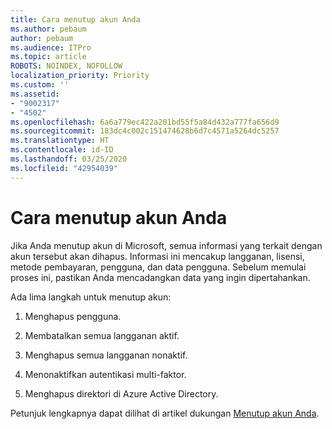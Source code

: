 ```yaml
---
title: Cara menutup akun Anda
ms.author: pebaum
author: pebaum
ms.audience: ITPro
ms.topic: article
ROBOTS: NOINDEX, NOFOLLOW
localization_priority: Priority
ms.custom: ''
ms.assetid:
- "9002317"
- "4502"
ms.openlocfilehash: 6a6a779ec422a201bd55f5a84d432a777fa656d9
ms.sourcegitcommit: 183dc4c002c151474628b6d7c4571a5264dc5257
ms.translationtype: HT
ms.contentlocale: id-ID
ms.lasthandoff: 03/25/2020
ms.locfileid: "42954039"
---
```

# <a name="how-to-close-your-account"></a>Cara menutup akun Anda

Jika Anda menutup akun di Microsoft, semua informasi yang terkait dengan akun tersebut akan dihapus. Informasi ini mencakup langganan, lisensi, metode pembayaran, pengguna, dan data pengguna. Sebelum memulai proses ini, pastikan Anda mencadangkan data yang ingin dipertahankan.

Ada lima langkah untuk menutup akun:

1. Menghapus pengguna.

2. Membatalkan semua langganan aktif.

3. Menghapus semua langganan nonaktif.

4. Menonaktifkan autentikasi multi-faktor.

5. Menghapus direktori di Azure Active Directory.

Petunjuk lengkapnya dapat dilihat di artikel dukungan [Menutup akun Anda](https://docs.microsoft.com/microsoft-365/commerce/close-your-account).
